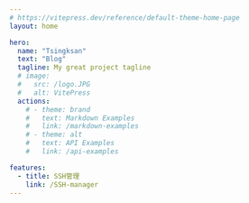 ```yaml
---
# https://vitepress.dev/reference/default-theme-home-page
layout: home

hero:
  name: "Tsingksan"
  text: "Blog"
  tagline: My great project tagline
  # image:
  #   src: /logo.JPG
  #   alt: VitePress
  actions:
    # - theme: brand
    #   text: Markdown Examples
    #   link: /markdown-examples
    # - theme: alt
    #   text: API Examples
    #   link: /api-examples

features:
  - title: SSH管理
    link: /SSH-manager
---
```

